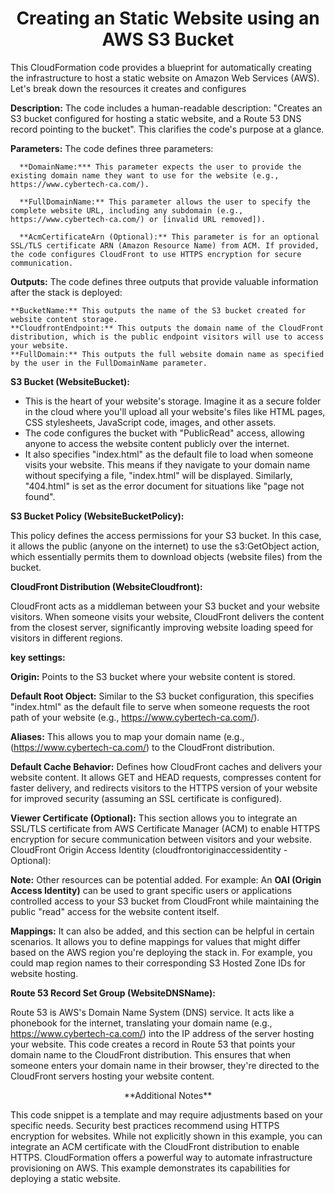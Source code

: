 <h1 align="center"><b>Creating an Static Website using an AWS S3 Bucket</b></h1>


This CloudFormation code provides a blueprint for automatically creating the infrastructure to host a static website on Amazon Web Services (AWS). Let's break down the resources it creates and configures

**Description:** The code includes a human-readable description: "Creates an S3 bucket configured for hosting a static website, and a Route 53 DNS record pointing to the bucket". This clarifies the code's purpose at a glance.

**Parameters:** The code defines three parameters:
    
      **DomainName:*** This parameter expects the user to provide the existing domain name they want to use for the website (e.g., https://www.cybertech-ca.com/).

      **FullDomainName:** This parameter allows the user to specify the complete website URL, including any subdomain (e.g., https://www.cybertech-ca.com/) or [invalid URL removed]).
        
      **AcmCertificateArn (Optional):** This parameter is for an optional SSL/TLS certificate ARN (Amazon Resource Name) from ACM. If provided, the code configures CloudFront to use HTTPS encryption for secure communication.


**Outputs:** The code defines three outputs that provide valuable information after the stack is deployed:

    **BucketName:** This outputs the name of the S3 bucket created for website content storage.
    **CloudfrontEndpoint:** This outputs the domain name of the CloudFront distribution, which is the public endpoint visitors will use to access your website.
    **FullDomain:** This outputs the full website domain name as specified by the user in the FullDomainName parameter.

**S3 Bucket (WebsiteBucket):**

* This is the heart of your website's storage. Imagine it as a secure folder in the cloud where you'll upload all your website's files like HTML pages, CSS stylesheets, JavaScript code, images, and other assets.
* The code configures the bucket with "PublicRead" access, allowing anyone to access the website content publicly over the internet.
* It also specifies "index.html" as the default file to load when someone visits your website. This means if they navigate to your domain name without specifying a file, "index.html" will be displayed. Similarly, "404.html" is set as          the error document for situations like "page not found".

**S3 Bucket Policy (WebsiteBucketPolicy):**

This policy defines the access permissions for your S3 bucket. In this case, it allows the public (anyone on the internet) to use the s3:GetObject action, which essentially permits them to download objects (website files) from the bucket.

**CloudFront Distribution (WebsiteCloudfront):**

CloudFront acts as a middleman between your S3 bucket and your website visitors. When someone visits your website, CloudFront delivers the content from the closest server, significantly improving website loading speed for visitors in different regions.

  **key settings:** 

  **Origin:** Points to the S3 bucket where your website content is stored.

  **Default Root Object:** Similar to the S3 bucket configuration, this specifies "index.html" as the default file to serve when someone requests the root path of your website (e.g., https://www.cybertech-ca.com/).

  **Aliases:** This allows you to map your domain name (e.g., (https://www.cybertech-ca.com/) to the CloudFront distribution.

  **Default Cache Behavior:** Defines how CloudFront caches and delivers your website content. It allows GET and HEAD requests, compresses content for faster delivery, and redirects visitors to the HTTPS version of your website for improved     security (assuming an SSL certificate is configured).

  **Viewer Certificate (Optional):** This section allows you to integrate an SSL/TLS certificate from AWS Certificate Manager (ACM) to enable HTTPS encryption for secure communication between visitors and your website.
    CloudFront Origin Access Identity (cloudfrontoriginaccessidentity - Optional):

**Note:**
Other resources can be potential added. For example: An **OAI (Origin Access Identity)** can be used to grant specific users or applications controlled access to your S3 bucket from CloudFront while maintaining the public "read" access for the website content itself.

**Mappings:** It can also be added, and this section can be helpful in certain scenarios. It allows you to define mappings for values that might differ based on the AWS region you're deploying the stack in. For example, you could map region names to their corresponding S3 Hosted Zone IDs for website hosting.

**Route 53 Record Set Group (WebsiteDNSName):**

Route 53 is AWS's Domain Name System (DNS) service. It acts like a phonebook for the internet, translating your domain name (e.g., https://www.cybertech-ca.com/) into the IP address of the server hosting your website.
This code creates a record in Route 53 that points your domain name to the CloudFront distribution. This ensures that when someone enters your domain name in their browser, they're directed to the CloudFront servers hosting your website content.

<p align="center">**Additional Notes**</p>

This code snippet is a template and may require adjustments based on your specific needs.
Security best practices recommend using HTTPS encryption for websites. While not explicitly shown in this example, you can integrate an ACM certificate with the CloudFront distribution to enable HTTPS.
CloudFormation offers a powerful way to automate infrastructure provisioning on AWS. This example demonstrates its capabilities for deploying a static website.
